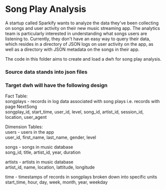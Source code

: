 # Song Play Analysis
A startup called Sparkify wants to analyze the data they've been collecting on songs and user activity on their new music streaming app. The analytics team is particularly interested in understanding what songs users are listening to. Currently, they don't have an easy way to query their data, which resides in a directory of JSON logs on user activity on the app, as well as a directory with JSON metadata on the songs in their app.

The code in this folder aims to create and load a dwh for song play analysis.

### Source data stands into json files

### Target dwh will have the following design 
Fact Table:  
songplays - records in log data associated with song plays i.e. records with page NextSong  
        songplay_id, start_time, user_id, level, song_id, artist_id, session_id, location, user_agent

Dimension Tables:  
  users - users in the app  
        user_id, first_name, last_name, gender, level 
        
  songs - songs in music database  
        song_id, title, artist_id, year, duration  
        
  artists - artists in music database  
        artist_id, name, location, lattitude, longitude  
        
  time - timestamps of records in songplays broken down into specific units  
        start_time, hour, day, week, month, year, weekday
